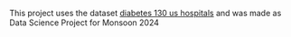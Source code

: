 This project uses the dataset [diabetes 130 us hospitals](https://archive.ics.uci.edu/dataset/296/diabetes+130-us+hospitals+for+years+1999-2008) and was made as Data Science Project for Monsoon 2024
